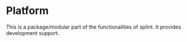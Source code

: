# Platform #

This is a package/modular part of the functionalities of splint. It provides development support.
